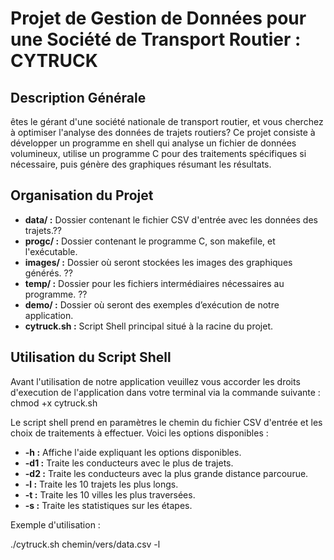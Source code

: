 # Projet de Gestion de Données pour une Société de Transport Routier : CYTRUCK

## Description Générale

 êtes le gérant d'une société nationale de transport routier, et vous cherchez à optimiser l'analyse des données de trajets routiers? Ce projet consiste à développer un programme en shell qui analyse un fichier de données volumineux, utilise un programme C pour des traitements spécifiques si nécessaire, puis génère des graphiques résumant les résultats.

## Organisation du Projet

- **data/ :** Dossier contenant le fichier CSV d'entrée avec les données des trajets.??
- **progc/ :** Dossier contenant le programme C, son makefile, et l'exécutable.
- **images/ :** Dossier où seront stockées les images des graphiques générés. ??
- **temp/ :** Dossier pour les fichiers intermédiaires nécessaires au programme. ??
- **demo/ :** Dossier où seront des exemples d’exécution de notre application.
- **cytruck.sh :** Script Shell principal situé à la racine du projet.

## Utilisation du Script Shell

Avant l'utilisation de notre application veuillez vous accorder les droits d'execution de l'application dans votre terminal via la commande suivante :
chmod +x cytruck.sh

Le script shell prend en paramètres le chemin du fichier CSV d'entrée et les choix de traitements à effectuer. Voici les options disponibles :

- **-h :** Affiche l'aide expliquant les options disponibles.
- **-d1 :** Traite les conducteurs avec le plus de trajets.
- **-d2 :** Traite les conducteurs avec la plus grande distance parcourue.
- **-l :** Traite les 10 trajets les plus longs.
- **-t :** Traite les 10 villes les plus traversées.
- **-s :** Traite les statistiques sur les étapes.

Exemple d'utilisation :

./cytruck.sh chemin/vers/data.csv -l
